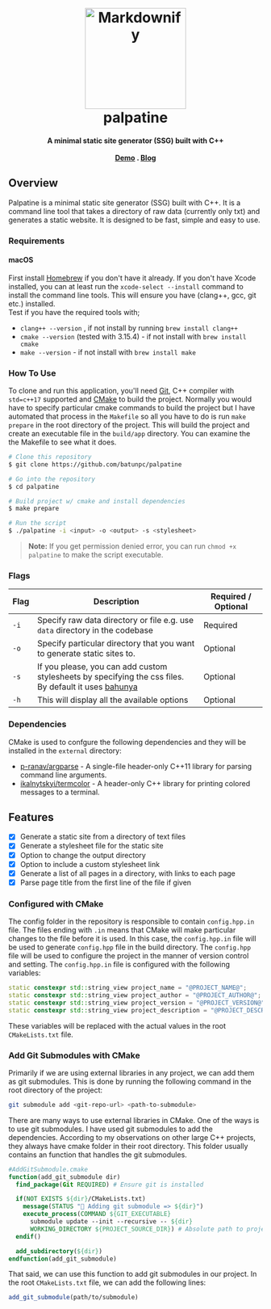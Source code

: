 
<h1 align="center">
  <br>
<img src="https://i.imgur.com/774fPlh.png" alt="Markdownify" width="200">
  <br>
  palpatine
</h1>

<h4 align="center">A minimal static site generator (SSG) built with C++ <br><br>
  <a href="https://emperor-palpatine.netlify.app/">Demo</a> .
  <a href="https://dev.to/batunpc/palpatine-release10-350g">Blog</a>

</h4>


## Overview 
Palpatine is a minimal static site generator (SSG) built with C++. It is a command line tool that takes a directory of raw data (currently only txt) and generates a static website. It is designed to be fast, simple and easy to use.

### Requirements 
#### macOS
First install [Homebrew](https://brew.sh/) if you don't have it already. 
If you don't have Xcode installed, you can at least run the `xcode-select --install` command to install the command line tools. This will ensure you have (clang++, gcc, git etc.) installed.\
Test if you have the required tools with;
- `clang++ --version` , if not install by running `brew install clang++`
- `cmake --version` (tested with 3.15.4) - if not install with `brew install cmake`
- `make --version` - if not install with `brew install make`



### How To Use
To clone and run this application, you'll need [Git](https://git-scm.com), C++ compiler with `std=c++17` supported and [CMake](https://cmake.org/) to build the project. Normally you would have to specify particular cmake commands to build the project but I have automated that process in the `Makefile` so all you have to do is run `make prepare` in the root directory of the project. This will build the project and create an executable file in the `build/app` directory. You can examine the the Makefile to see what it does.

```bash
# Clone this repository
$ git clone https://github.com/batunpc/palpatine

# Go into the repository
$ cd palpatine

# Build project w/ cmake and install dependencies 
$ make prepare

# Run the script
$ ./palpatine -i <input> -o <output> -s <stylesheet>
```
>**Note:** If you get permission denied error, you can run `chmod +x palpatine` to make the script executable.
### Flags
| Flag | Description | Required / Optional |
| --- | --- | --- |
| `-i` | Specify raw data directory or file e.g. use `data` directory in the codebase | Required |
| `-o` | Specify particular directory that you want to generate static sites to. | Optional |
| `-s` | If you please, you can add custom stylesheets by specifying the css files.<br> By default it uses [bahunya](https://hakanalpay.com/bahunya/)| Optional|
| `-h` | This will display all the available options | Optional |


### Dependencies
CMake is used to confgure the following dependencies and they will be installed in the `external` directory:
- [p-ranav/argparse](https://github.com/p-ranav/argparse) - A single-file header-only C++11 library for parsing command line arguments.
- [ikalnytskyi/termcolor](https://github.com/ikalnytskyi/termcolor) - A header-only C++ library for printing colored messages to a terminal.

## Features
 
- [x]  Generate a static site from a directory of text files
- [x]  Generate a stylesheet file for the static site
- [x]  Option to change the output directory
- [x]  Option to include a custom stylesheet link
- [x]  Generate a list of all pages in a directory, with links to each page
- [x]  Parse page title from the first line of the file if given

### Configured with CMake

The config folder in the repository is responsible to contain `config.hpp.in` file. The files ending with `.in` means that CMake will make particular changes to the file before it is used. In this case, the `config.hpp.in` file will be used to generate `config.hpp` file in the build directory. The `config.hpp` file will be used to configure the project in the manner of version control and setting. The `config.hpp.in` file is configured with the following variables:

```cpp
static constexpr std::string_view project_name = "@PROJECT_NAME@";
static constexpr std::string_view project_author = "@PROJECT_AUTHOR@";
static constexpr std::string_view project_version = "@PROJECT_VERSION@";
static constexpr std::string_view project_description = "@PROJECT_DESCRIPTION@";
```

These variables will be replaced with the actual values in the root `CMakeLists.txt` file.

### Add Git Submodules with CMake

Primarily if we are using external libraries in any project, we can add them as git submodules. This is done by running the following command in the root directory of the project:

```bash
git submodule add <git-repo-url> <path-to-submodule>
```


There are many ways to use external libraries in CMake. One of the ways is to use git submodules. I have used git submodules to add the dependencies. According to my observations on other large C++ projects, they always have cmake folder in their root directory. This folder usually contains an function that handles the git submodules.

```cmake
#AddGitSubmodule.cmake
function(add_git_submodule dir)
  find_package(Git REQUIRED) # Ensure git is installed

  if(NOT EXISTS ${dir}/CMakeLists.txt)
    message(STATUS "🚨 Adding git submodule => ${dir}")
    execute_process(COMMAND ${GIT_EXECUTABLE}
      submodule update --init --recursive -- ${dir}
      WORKING_DIRECTORY ${PROJECT_SOURCE_DIR}) # Absolute path to project root
  endif()

  add_subdirectory(${dir})
endfunction(add_git_submodule)
```

That said, we can use this function to add git submodules in our project. In the root `CMakeLists.txt` file, we can add the following lines:

```cmake
add_git_submodule(path/to/submodule)
```
